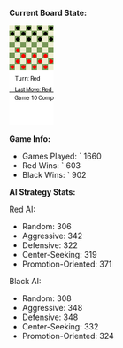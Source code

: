 
**Current Board State:**  
<!-- START_GIF -->
![Checkers Game](./checkers_game.gif)
<!-- END_GIF -->

**Game Info:**  
- Games Played: `<!-- GAMES_PLAYED --> 1660
- Red Wins: `<!-- RED_WINS --> 603
- Black Wins: `<!-- BLACK_WINS --> 902

<!-- AI_STATS -->
**AI Strategy Stats:**

Red AI:
- Random: 306
- Aggressive: 342
- Defensive: 322
- Center-Seeking: 319
- Promotion-Oriented: 371

Black AI:
- Random: 308
- Aggressive: 348
- Defensive: 348
- Center-Seeking: 332
- Promotion-Oriented: 324
